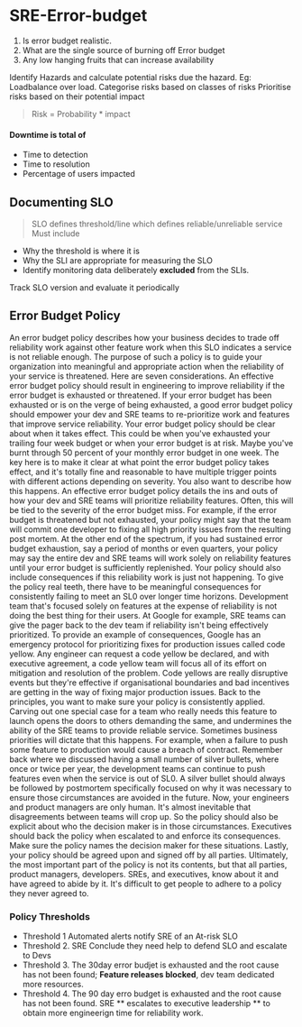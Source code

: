 # SRE-Error-budget

1. Is error budget realistic.
2. What are the single source of burning off Error budget
3. Any low hanging fruits that can increase availability

Identify Hazards and calculate potential risks due the hazard. Eg: Loadbalance over load.
Categorise risks based on classes of risks
Prioritise risks based on their potential impact

> Risk = Probability * impact

#### Downtime is total of
* Time to detection
* Time to resolution
* Percentage of users impacted

## Documenting SLO
> SLO defines threshold/line which defines reliable/unreliable service
 Must include
 * Why the threshold is where it is
 * Why the SLI are appropriate for measuring the SLO
 * Identify monitoring data deliberately **excluded** from the SLIs.

 Track SLO version and evaluate it periodically


## Error Budget Policy

   An error budget policy describes how your business decides to trade off reliability work against other feature work when this SLO indicates a service is not reliable enough. The purpose of such a policy is to guide your organization into meaningful and appropriate action when the reliability of your service is threatened. 
  Here are seven considerations. 
  An effective error budget policy should result in engineering to improve reliability if the error budget is exhausted or threatened. If your error budget has been exhausted or is on the verge of being exhausted, a good error budget policy should empower your dev and SRE teams to re-prioritize work and features that improve service reliability. Your error budget policy should be clear about when it takes effect. This could be when you've exhausted your trailing four week budget or when your error budget is at risk. Maybe you've burnt through 50 percent of your monthly error budget in one week. The key here is to make it clear at what point the error budget policy takes effect, and it's totally fine and reasonable to have multiple trigger points with different actions depending on severity. You also want to describe how this happens. An effective error budget policy details the ins and outs of how your dev and SRE teams will prioritize reliability features. Often, this will be tied to the severity of the error budget miss. For example, if the error budget is threatened but not exhausted, your policy might say that the team will commit one developer to fixing all high priority issues from the resulting post mortem. At the other end of the spectrum, if you had sustained error budget exhaustion, say a period of months or even quarters, your policy may say the entire dev and SRE teams will work solely on reliability features until your error budget is sufficiently replenished. Your policy should also include consequences if this reliability work is just not happening. To give the policy real teeth, there have to be meaningful consequences for consistently failing to meet an SL0 over longer time horizons. Development team that's focused solely on features at the expense of reliability is not doing the best thing for their users. At Google for example, SRE teams can give the pager back to the dev team if reliability isn't being effectively prioritized. To provide an example of consequences, Google has an emergency protocol for prioritizing fixes for production issues called code yellow. Any engineer can request a code yellow be declared, and with executive agreement, a code yellow team will focus all of its effort on mitigation and resolution of the problem. Code yellows are really disruptive events but they're effective if organisational boundaries and bad incentives are getting in the way of fixing major production issues. Back to the principles, you want to make sure your policy is consistently applied. Carving out one special case for a team who really needs this feature to launch opens the doors to others demanding the same, and undermines the ability of the SRE teams to provide reliable service. Sometimes business priorities will dictate that this happens. For example, when a failure to push some feature to production would cause a breach of contract. Remember back where we discussed having a small number of silver bullets, where once or twice per year, the development teams can continue to push features even when the service is out of SL0. A silver bullet should always be followed by postmortem specifically focused on why it was necessary to ensure those circumstances are avoided in the future. Now, your engineers and product managers are only human. It's almost inevitable that disagreements between teams will crop up. So the policy should also be explicit about who the decision maker is in those circumstances. Executives should back the policy when escalated to and enforce its consequences. Make sure the policy names the decision maker for these situations. 
     Lastly, your policy should be agreed upon and signed off by all parties. Ultimately, the most important part of the policy is not its contents, but that all parties, product managers, developers. SREs, and executives, know about it and have agreed to abide by it. It's difficult to get people to adhere to a policy they never agreed to.

### Policy Thresholds
* Threshold 1 Automated alerts notify SRE of an At-risk SLO
* Threshold 2. SRE Conclude they need help to defend SLO and escalate to Devs
* Threshold 3. The 30day error budjet is exhausted and the root cause has not been found; **Feature releases blocked**, dev team dedicated more resources.
* Threshold 4. The 90 day erro budget is exhausted and the root cause has not been found. SRE ** escalates to executive leadership ** to obtain more engineerign time for reliability work.